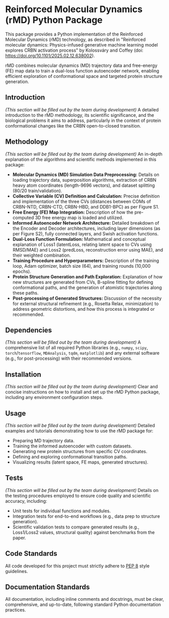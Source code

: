 # Reinforced Molecular Dynamics (rMD) Python Package

This package provides a Python implementation of the Reinforced Molecular Dynamics (rMD) technology, as described in "Reinforced molecular dynamics: Physics-infused generative machine learning model explores CRBN activation process" by Kolossváry and Coffey (doi: https://doi.org/10.1101/2025.02.12.638002).

rMD combines molecular dynamics (MD) trajectory data and free-energy (FE) map data to train a dual-loss function autoencoder network, enabling efficient exploration of conformational space and targeted protein structure generation.

## Introduction
*(This section will be filled out by the team during development)*
A detailed introduction to the rMD methodology, its scientific significance, and the biological problems it aims to address, particularly in the context of protein conformational changes like the CRBN open-to-closed transition.

## Methodology
*(This section will be filled out by the team during development)*
An in-depth explanation of the algorithms and scientific methods implemented in this package:
-   **Molecular Dynamics (MD) Simulation Data Preprocessing:** Details on loading trajectory data, superposition algorithms, extraction of CRBN heavy atom coordinates (length-9696 vectors), and dataset splitting (80/20 train/validation).
-   **Collective Variable (CV) Definition and Calculation:** Precise definition and implementation of the three CVs (distances between COMs of CRBN-NTD, CRBN-CTD, CRBN-HBD, and DDB1-BPC) as per Figure S1.
-   **Free Energy (FE) Map Integration:** Description of how the pre-computed 3D free energy map is loaded and utilized.
-   **Informed Autoencoder Network Architecture:** Detailed breakdown of the Encoder and Decoder architectures, including layer dimensions (as per Figure S2), fully connected layers, and Swish activation functions.
-   **Dual-Loss Function Formulation:** Mathematical and conceptual explanation of Loss1 (latentLoss, relating latent space to CVs using RMSD/MAE) and Loss2 (predLoss, reconstruction error using MAE), and their weighted combination.
-   **Training Procedure and Hyperparameters:** Description of the training loop, Adam optimizer, batch size (64), and training rounds (10,000 epochs).
-   **Protein Structure Generation and Path Exploration:** Explanation of how new structures are generated from CVs, B-spline fitting for defining conformational paths, and the generation of atomistic trajectories along these paths.
-   **Post-processing of Generated Structures:** Discussion of the necessity for external structural refinement (e.g., Rosetta Relax, minimization) to address geometric distortions, and how this process is integrated or recommended.

## Dependencies
*(This section will be filled out by the team during development)*
A comprehensive list of all required Python libraries (e.g., `numpy`, `scipy`, `torch`/`tensorflow`, `MDAnalysis`, `tqdm`, `matplotlib`) and any external software (e.g., for post-processing) with their recommended versions.

## Installation
*(This section will be filled out by the team during development)*
Clear and concise instructions on how to install and set up the rMD Python package, including any environment configuration steps.

## Usage
*(This section will be filled out by the team during development)*
Detailed examples and tutorials demonstrating how to use the rMD package for:
-   Preparing MD trajectory data.
-   Training the informed autoencoder with custom datasets.
-   Generating new protein structures from specific CV coordinates.
-   Defining and exploring conformational transition paths.
-   Visualizing results (latent space, FE maps, generated structures).

## Tests
*(This section will be filled out by the team during development)*
Details on the testing procedures employed to ensure code quality and scientific accuracy, including:
-   Unit tests for individual functions and modules.
-   Integration tests for end-to-end workflows (e.g., data prep to structure generation).
-   Scientific validation tests to compare generated results (e.g., Loss1/Loss2 values, structural quality) against benchmarks from the paper.

## Code Standards
All code developed for this project must strictly adhere to [PEP 8](https://www.python.org/dev/peps/pep-0008/) style guidelines.

## Documentation Standards
All documentation, including inline comments and docstrings, must be clear, comprehensive, and up-to-date, following standard Python documentation practices.
